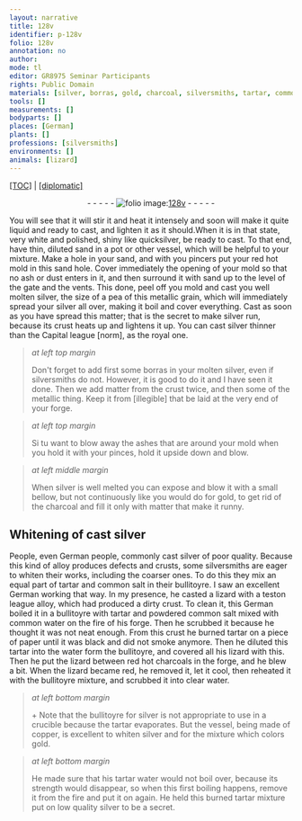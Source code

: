```yaml
---
layout: narrative
title: 128v
identifier: p-128v
folio: 128v
annotation: no
author:
mode: tl
editor: GR8975 Seminar Participants
rights: Public Domain
materials: [silver, borras, gold, charcoal, silversmiths, tartar, common salt, water, paper, copper, tartar water]
tools: []
measurements: []
bodyparts: []
places: [German]
plants: []
professions: [silversmiths]
environments: []
animals: [lizard]
---
```


<p><a href="{{ site.baseurl }}/translation/" target="_blank">[TOC]</a> | <a href="{{ site.baseurl }}/texts/p-128v_tc/">[diplomatic]</a></p><div class="folio" align="center">- - - - - <a href="http://gallica.bnf.fr/ark:/12148/btv1b10500001g/f262.image" target="_blank"><img src="https://cu-mkp.github.io/2017-workshop-edition/assets/photo-icon.png" alt="folio image: " style="display:inline-block; margin-bottom:-3px;"/>128v</a> - - - - - </div>  
  
 You will see that it will stir it and heat it intensely and soon will make it quite liquid and ready to cast, and lighten it as it should.When it is in that state, very white and polished, shiny like quicksilver, be ready to cast. To that end, have thin, diluted sand in a pot or other vessel, which will be helpful to your mixture. Make a hole in your sand, and with you pincers put your red hot mold in this sand hole. Cover immediately the opening of your mold so that no ash or dust enters in it, and then surround it with sand up to the level of the gate and the vents. This done, peel off you mold and cast you well molten <span class="m">silver</span>, the size of a pea of this metallic grain, which will immediately spread your <span class="m">silver</span> all over, making it boil and cover everything. Cast as soon as you have spread this matter; that is the secret to make <span class="m">silver</span> run, because its crust heats up and lightens it up. You can cast <span class="m">silver</span> thinner than the Capital league [norm], as the royal one. 
 
> *at left top margin*
> 
> 
>   Don't forget to add first some <span class="m">borras</span> in your molten <span class="m">silver</span>, even if <span class="pro">silversmiths</span> do not. However, it is good to do it and I have seen it done. Then we add matter from the crust twice, and then some of the metallic thing. Keep it from [illegible] that be laid at the very end of your forge.
 
> *at left top margin*
> 
> 
>   Si tu want to blow away the ashes that are around your mold when you hold it with your pinces, hold it upside down and blow.
 
> *at left middle margin*
> 
> 
>   When <span class="m">silver</span> is well melted you can expose and blow it with a small bellow, but not continuously like you would do for <span class="m">gold</span>, to get rid of the <span class="m">charcoal</span> and fill it only with matter that make it runny.
 
 
  

## Whitening of cast <span class="m">silver</span>

 
 People, even <span class="pl">German</span> people, commonly cast <span class="m">silver</span> of poor quality. Because this kind of alloy produces defects and crusts, some <span class="m">silversmiths</span> are eager to whiten their works, including the coarser ones. To do this they mix an equal part of <span class="m">tartar</span> and <span class="m">common salt</span> in their bullitoyre. I saw an excellent German working that way. In my presence, he casted a lizard with a teston league alloy, which had produced a dirty crust. To clean it, this German boiled it in a bullitoyre with <span class="m">tartar</span> and powdered <span class="m">common salt</span> mixed with common <span class="m">water</span> on the fire of his forge. Then he scrubbed it because he thought it was not neat enough. From this crust he burned <span class="m">tartar</span> on a piece of <span class="m">paper</span> until it was black and did not smoke anymore. Then he diluted this <span class="m">tartar</span> into the <span class="m">water</span> form the bullitoyre, and covered all his <span class="al">lizard</span> with this. Then he put the <span class="al">lizard</span> between red hot charcoals in the forge, and he blew a bit. When the <span class="al">lizard</span> became red, he removed it, let it cool, then reheated it with the bullitoyre mixture, and scrubbed it into clear water.
 
> *at left bottom margin*
> 
> 
>   \+ Note that the bullitoyre for <span class="m">silver</span> is not appropriate to use in a crucible because the <span class="m">tartar</span> evaporates. But the vessel, being made of <span class="m">copper</span>, is excellent to whiten <span class="m">silver</span> and for the mixture which colors <span class="m">gold</span>.
 
> *at left bottom margin*
> 
> 
>   He made sure that his <span class="m">tartar water</span> would not boil over, because its strength would disappear, so when this first boiling happens, remove it from the fire and put it on again. He held this burned <span class="m">tartar</span> mixture put on low quality <span class="m">silver</span> to be a secret.
 
